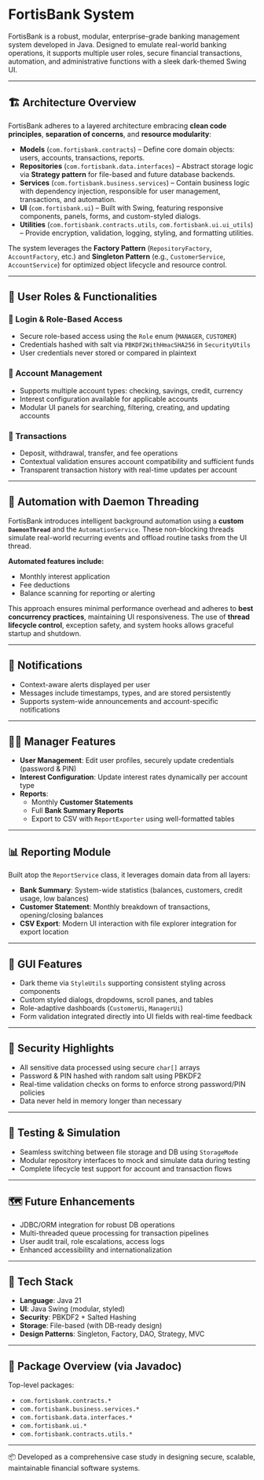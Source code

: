 # FortisBank System

FortisBank is a robust, modular, enterprise-grade banking management system developed in Java. Designed to emulate real-world banking operations, it supports multiple user roles, secure financial transactions, automation, and administrative functions with a sleek dark-themed Swing UI.

---

## 🏗️ Architecture Overview

FortisBank adheres to a layered architecture embracing **clean code principles**, **separation of concerns**, and **resource modularity**:

- **Models** (`com.fortisbank.contracts`) – Define core domain objects: users, accounts, transactions, reports.
- **Repositories** (`com.fortisbank.data.interfaces`) – Abstract storage logic via **Strategy pattern** for file-based and future database backends.
- **Services** (`com.fortisbank.business.services`) – Contain business logic with dependency injection, responsible for user management, transactions, and automation.
- **UI** (`com.fortisbank.ui`) – Built with Swing, featuring responsive components, panels, forms, and custom-styled dialogs.
- **Utilities** (`com.fortisbank.contracts.utils`, `com.fortisbank.ui.ui_utils`) – Provide encryption, validation, logging, styling, and formatting utilities.

The system leverages the **Factory Pattern** (`RepositoryFactory`, `AccountFactory`, etc.) and **Singleton Pattern** (e.g., `CustomerService`, `AccountService`) for optimized object lifecycle and resource control.

---

## 👤 User Roles & Functionalities

### 🔑 Login & Role-Based Access
- Secure role-based access using the `Role` enum (`MANAGER`, `CUSTOMER`)
- Credentials hashed with salt via `PBKDF2WithHmacSHA256` in `SecurityUtils`
- User credentials never stored or compared in plaintext

### 🧾 Account Management
- Supports multiple account types: checking, savings, credit, currency
- Interest configuration available for applicable accounts
- Modular UI panels for searching, filtering, creating, and updating accounts

### 🔁 Transactions
- Deposit, withdrawal, transfer, and fee operations
- Contextual validation ensures account compatibility and sufficient funds
- Transparent transaction history with real-time updates per account

---

## 🧠 Automation with Daemon Threading

FortisBank introduces intelligent background automation using a **custom `DaemonThread`** and the `AutomationService`. These non-blocking threads simulate real-world recurring events and offload routine tasks from the UI thread.

**Automated features include:**
- Monthly interest application
- Fee deductions
- Balance scanning for reporting or alerting

This approach ensures minimal performance overhead and adheres to **best concurrency practices**, maintaining UI responsiveness. The use of **thread lifecycle control**, exception safety, and system hooks allows graceful startup and shutdown.

---

## 📢 Notifications
- Context-aware alerts displayed per user
- Messages include timestamps, types, and are stored persistently
- Supports system-wide announcements and account-specific notifications

---

## 🧑‍💼 Manager Features
- **User Management**: Edit user profiles, securely update credentials (password & PIN)
- **Interest Configuration**: Update interest rates dynamically per account type
- **Reports**:
    - Monthly **Customer Statements**
    - Full **Bank Summary Reports**
    - Export to CSV with `ReportExporter` using well-formatted tables

---

## 📊 Reporting Module
Built atop the `ReportService` class, it leverages domain data from all layers:

- **Bank Summary**: System-wide statistics (balances, customers, credit usage, low balances)
- **Customer Statement**: Monthly breakdown of transactions, opening/closing balances
- **CSV Export**: Modern UI interaction with file explorer integration for export location

---

## 🎨 GUI Features
- Dark theme via `StyleUtils` supporting consistent styling across components
- Custom styled dialogs, dropdowns, scroll panes, and tables
- Role-adaptive dashboards (`CustomerUi`, `ManagerUi`)
- Form validation integrated directly into UI fields with real-time feedback

---

## 🔐 Security Highlights
- All sensitive data processed using secure `char[]` arrays
- Password & PIN hashed with random salt using PBKDF2
- Real-time validation checks on forms to enforce strong password/PIN policies
- Data never held in memory longer than necessary

---

## 🧪 Testing & Simulation
- Seamless switching between file storage and DB using `StorageMode`
- Modular repository interfaces to mock and simulate data during testing
- Complete lifecycle test support for account and transaction flows

---

## 🗺️ Future Enhancements
- JDBC/ORM integration for robust DB operations
- Multi-threaded queue processing for transaction pipelines
- User audit trail, role escalations, access logs
- Enhanced accessibility and internationalization

---

## 🧰 Tech Stack
- **Language**: Java 21
- **UI**: Java Swing (modular, styled)
- **Security**: PBKDF2 + Salted Hashing
- **Storage**: File-based (with DB-ready design)
- **Design Patterns**: Singleton, Factory, DAO, Strategy, MVC

---

## 📁 Package Overview (via Javadoc)

Top-level packages:
- `com.fortisbank.contracts.*`
- `com.fortisbank.business.services.*`
- `com.fortisbank.data.interfaces.*`
- `com.fortisbank.ui.*`
- `com.fortisbank.contracts.utils.*`

---

📦 Developed as a comprehensive case study in designing secure, scalable, maintainable financial software systems.

